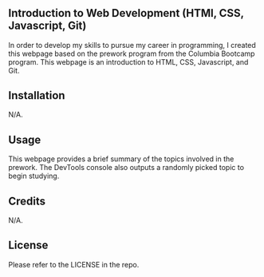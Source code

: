 # <Prework Study Guide Webpage>

## Introduction to Web Development (HTMl, CSS, Javascript, Git)

In order to develop my skills to pursue my career in programming, I created this webpage based on the prework program from the Columbia Bootcamp program. This webpage is an introduction to HTML, CSS, Javascript, and Git. 

## Installation

N/A.

## Usage

This webpage provides a brief summary of the topics involved in the prework. The DevTools console also outputs a randomly picked topic to begin studying.

## Credits

N/A.

## License

Please refer to the LICENSE in the repo.